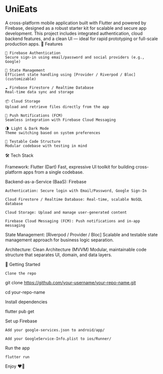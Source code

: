 # UniEats

A cross-platform mobile application built with Flutter and powered by Firebase, designed as a robust starter kit for scalable and secure app development. This project includes integrated authentication, cloud backend features, and a clean UI — ideal for rapid prototyping or full-scale production apps.
🚀 Features

    🔐 Firebase Authentication
    Secure sign-in using email/password and social providers (e.g., Google)

    🧠 State Management
    Efficient state handling using [Provider / Riverpod / Bloc] (customizable)

    ☁️ Firebase Firestore / Realtime Database
    Real-time data sync and storage

    📦 Cloud Storage
    Upload and retrieve files directly from the app

    🔔 Push Notifications (FCM)
    Seamless integration with Firebase Cloud Messaging

    🌗 Light & Dark Mode
    Theme switching based on system preferences

    🧪 Testable Code Structure
    Modular codebase with testing in mind

🛠️ Tech Stack

Framework: Flutter (Dart)
Fast, expressive UI toolkit for building cross-platform apps from a single codebase.

Backend-as-a-Service (BaaS): Firebase

    Authentication: Secure login with Email/Password, Google Sign-In

    Cloud Firestore / Realtime Database: Real-time, scalable NoSQL database

    Cloud Storage: Upload and manage user-generated content

    Firebase Cloud Messaging (FCM): Push notifications and in-app messaging

State Management: [Riverpod / Provider / Bloc]
Scalable and testable state management approach for business logic separation.

Architecture: Clean Architecture (MVVM)
Modular, maintainable code structure that separates UI, domain, and data layers.



🔧 Getting Started

    Clone the repo

git clone https://github.com/your-username/your-repo-name.git

cd your-repo-name

Install dependencies

flutter pub get

Set up Firebase

    Add your google-services.json to android/app/

    Add your GoogleService-Info.plist to ios/Runner/

Run the app

    flutter run

Enjoy ❤️‍🔥
